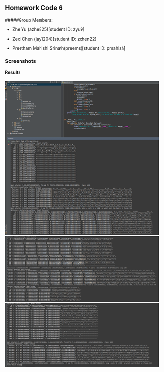 ## Homework Code 6
#####Group Members:

- Zhe Yu (azhe825)[student ID: zyu9]

- Zexi Chen (jay1204)[student ID: zchen22]

- Preetham Mahishi Srinath(preems)[student ID: pmahish]


### Screenshots

#### Results
![Screen shot](result_1.png)
![Screen shot](result_2.png)
![Screen shot](result_3.png)
